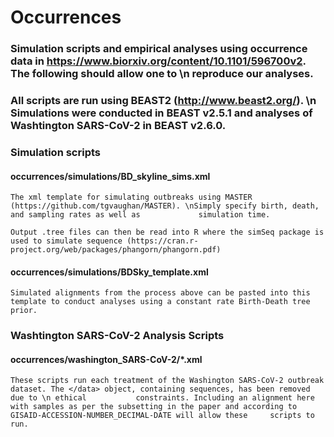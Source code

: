 # Occurrences
### Simulation scripts and empirical analyses using occurrence data in https://www.biorxiv.org/content/10.1101/596700v2. The following should allow one to \n reproduce our analyses.
### All scripts are run using BEAST2 (http://www.beast2.org/). \n Simulations were conducted in BEAST v2.5.1 and analyses of Washtington SARS-CoV-2 in BEAST v2.6.0.

### Simulation scripts
  #### occurrences/simulations/BD_skyline_sims.xml
    The xml template for simulating outbreaks using MASTER (https://github.com/tgvaughan/MASTER). \nSimply specify birth, death, and sampling rates as well as             simulation time.
    
    Output .tree files can then be read into R where the simSeq package is used to simulate sequence (https://cran.r-project.org/web/packages/phangorn/phangorn.pdf)
    
  #### occurrences/simulations/BDSky_template.xml
    Simulated alignments from the process above can be pasted into this template to conduct analyses using a constant rate Birth-Death tree prior.
    
    
    
### Washtington SARS-CoV-2 Analysis Scripts
  #### occurrences/washington_SARS-CoV-2/\*.xml
    These scripts run each treatment of the Washington SARS-CoV-2 outbreak dataset. The </data> object, containing sequences, has been removed due to \n ethical           constraints. Including an alignment here with samples as per the subsetting in the paper and according to GISAID-ACCESSION-NUMBER_DECIMAL-DATE will allow these     scripts to run.
    
